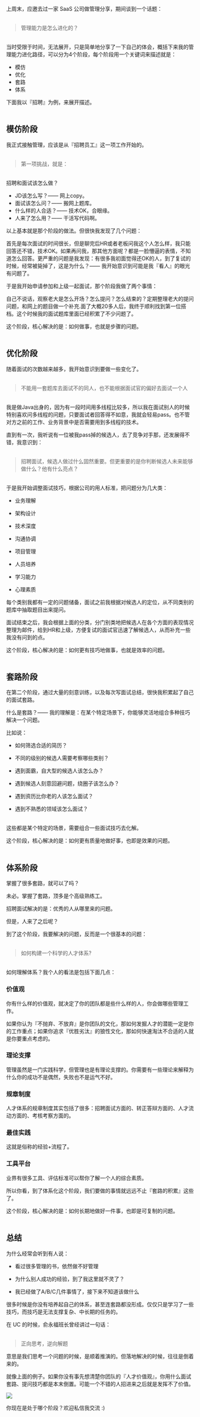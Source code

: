 上周末，应邀去过一家 SaaS 公司做管理分享，期间谈到一个话题：<br/><br/>

> 管理能力是怎么进化的？

<br/>当时受限于时间，无法展开，只是简单地分享了一下自己的体会，概括下来我的管理能力进化路径，可以分为4个阶段，每个阶段用一个关键词来描述就是：

* 模仿
* 优化
* 套路
* 体系

下面我以『招聘』为例，来展开描述。<br/><br/>

## 模仿阶段

我正式接触管理，应该是从『招聘员工』这一项工作开始的。<br/><br/>

> 第一项挑战，就是：

<br/>招聘和面试该怎么做？

* JD该怎么写？—— 网上copy。
* 面试该怎么问？—— 搬网上题库。
* 什么样的人合适？—— 技术OK，合眼缘。
* 人来了怎么用？—— 干活写代码啊。

以上基本就是那个阶段的做法。但很快我发现了几个问题：

首先是每次面试的时间很长，但是聊完后HR或者老板问我这个人怎么样，我只能回答还不错，技术OK。如果再问我，那其他方面呢？都是一脸懵逼的表情，不知道怎么回答。更严重的问题是我发现：有很多我初面觉得还OK的人，到了复试的时候，经常被毙掉了，这是为什么？—— 我开始意识到可能是我『看人』的眼光有问题了。

于是我开始申请参加和上级一起面试，那个阶段我做了两个事情：

自己不说话，观察老大是怎么开场？怎么提问？怎么结束的？定期整理老大的提问问题，和网上的题目做一个补充.面了大概20多人后，我终于顺利找到第一位搭档。这个时候我的面试题库里面已经积累了不少问题了。

这个阶段，核心解决的是：如何做事，也就是步骤的问题。<br/><br/>

## 优化阶段

随着面试的次数越来越多，我开始意识到要做一些变化了。<br/><br/>

> 不能用一套题库去面试不的同人，也不能根据面试官的偏好去面试一个人

<br/>我是做Java出身的，因为有一段时间用多线程比较多，所以我在面试别人的时候特别喜欢问多线程的问题，只要面试者回答得不如意，我就会轻易pass。也不管对方之前的工作、业务背景中是否需要用到多线程的技术。

直到有一次，我听说有一位被我pass掉的候选人，去了竞争对手那，还发展得不错，我意识到：<br/><br/>

> 招聘面试，候选人做过什么固然重要。但更重要的是你判断候选人未来能够做什么？他有什么亮点？

<br/>于是我开始调整面试技巧，根据公司的用人标准，把问题分为几大类：

* 业务理解

* 架构设计

* 技术深度

* 沟通协调

* 项目管理

* 人员培养

* 学习能力

* 心理素质

每个类别我都有一定的问题储备，面试之前我根据对候选人的定位，从不同类别的题库中抽取题目出来提问。

面试结束之后，我会根据上面的分类，分门别类地把候选人在各个方面的表现情况整理为邮件，给到HR和上级，方便复试的面试官迅速了解候选人，从而补充一些我没有问到的点。

这个阶段，核心解决的是：如何更有技巧地做事，也就是效率的问题。<br/><br/>

## 套路阶段

在第二个阶段，通过大量的刻意训练，以及每次写面试总结，很快我积累起了自己的面试套路。

什么是套路？—— 我的理解是：在某个特定场景下，你能够灵活地组合多种技巧解决一个问题。

比如说：

* 如何筛选合适的简历？

* 不同的级别的候选人需要考察哪些类别？

* 遇到面霸，自大型的候选人该怎么办？

* 遇到候选人刻意回避问题，绕圈子该怎么办？

* 遇到资历比你老的人该怎么面试？

* 遇到不熟悉的领域该怎么面试？<br/><br/>

这些都是某个特定的场景，需要组合一些面试技巧去化解。

这个阶段，核心解决的是：如何更有质量地做好事，也即是效果的问题。<br/><br/>

## 体系阶段

掌握了很多套路，就可以了吗？

未必。掌握了套路，顶多是个高级熟练工。

招聘面试解决的是：优秀的人从哪里来的问题。

但是，人来了之后呢？

到了这个阶段，我要解决的问题，反而是一个很基本的问题：<br/><br/>

> 如何构建一个科学的人才体系?

<br/>如何理解体系？我个人的看法是包括下面几点：


### 价值观


你有什么样的价值观，就决定了你的团队都是些什么样的人，你会做哪些管理工作。

如果你认为『不抛弃、不放弃』是你团队的文化，那如何发掘人才的潜能一定是你的工作重点；如果你追求『优胜劣汰』的狼性文化，那如何快速淘汰不合适的人就是你要重点考虑的。


### 理论支撑

管理虽然是一门实践科学，但管理也是有理论支撑的。你需要有一些理论来解释为什么你的成功不是偶然，失败也不是运气不好。


### 规章制度

人才体系的规章制度其实包括了很多：招聘面试方面的、转正答辩方面的、人才流动方面的、考核考察方面的。


### 最佳实践

这就是俗称的经验+流程了。


### 工具平台

业界有很多工具、评估标准可以帮你了解一个人的综合素质。

所以你看，到了体系化这个阶段，我们要做的事情就远远不止『套路的积累』这些了。

这个阶段，核心解决的是：如何长期地做好一件事，也即是可复制的问题。<br/><br/>

## 总结

为什么经常会听到有人说：

* 看过很多管理的书，依然做不好管理

* 为什么别人成功的经验，到了我这里就不灵了？

* 我已经做了A/B/C几件事情了，接下来不知道该做什么

很多时候是你没有培养起自己的体系，甚至连套路都没形成。仅仅只是学习了一些技巧，而技巧是无法支撑复杂、中长期的任务的。

在 UC 的时候，俞永福班长曾经讲过一句话：<br/><br/>

> 正向思考，逆向解题

意思是我们思考一个问题的时候，是顺着推演的。但落地解决的时候，往往是倒着来的。

就像上面的例子。如果你没有事先想清楚你团队的『人才价值观』，你用什么面试套路、提问技巧都是本末倒置。可能一个不错的人招进来之后就是发挥不了价值。

![](https://mmbiz.qpic.cn/mmbiz_png/J8MK8q1u8bl4XPuQAXcNYOibs36xMpN9Daj7ia1FI2vUe6Mu1XaHjdghz7pTejbJ66j6EibnibPVXBMXRPCiaCMZX7g/640?wx_fmt=png&wxfrom=5&wx_lazy=1&wx_co=1)

你现在是处于哪个阶段？欢迎私信我交流 :)